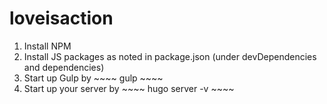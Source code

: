 # loveisaction

1. Install NPM
2. Install JS packages as noted in package.json (under devDependencies and dependencies)
3. Start up Gulp by ~~~~ gulp ~~~~
4. Start up your server by ~~~~ hugo server -v ~~~~
